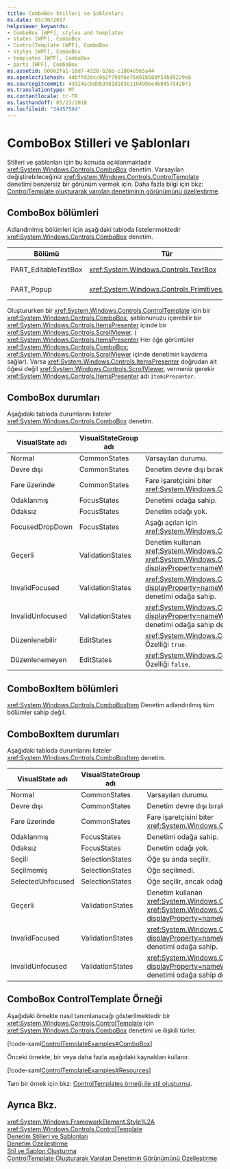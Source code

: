 ```yaml
---
title: ComboBox Stilleri ve Şablonları
ms.date: 03/30/2017
helpviewer_keywords:
- ComboBox [WPF], styles and templates
- states [WPF], ComboBox
- ControlTemplate [WPF], ComboBox
- styles [WPF], ComboBox
- templates [WPF], ComboBox
- parts [WPF], ComboBox
ms.assetid: b0662fa1-16d7-4320-b26b-c1804e565a44
ms.openlocfilehash: 4dbffd2dcc0b2f798f6e75d01b58df54b09229e8
ms.sourcegitcommit: 43924acbdbb3981d103e11049bbe460457d42073
ms.translationtype: MT
ms.contentlocale: tr-TR
ms.lasthandoff: 05/23/2018
ms.locfileid: "34457504"
---
```

# <a name="combobox-styles-and-templates"></a>ComboBox Stilleri ve Şablonları
Stilleri ve şablonları için bu konuda açıklanmaktadır <xref:System.Windows.Controls.ComboBox> denetim. Varsayılan değiştirebileceğiniz <xref:System.Windows.Controls.ControlTemplate> denetimi benzersiz bir görünüm vermek için. Daha fazla bilgi için bkz: [ControlTemplate oluşturarak varolan denetiminin görünümünü özelleştirme](../../../../docs/framework/wpf/controls/customizing-the-appearance-of-an-existing-control.md).  
  
## <a name="combobox-parts"></a>ComboBox bölümleri  
 Adlandırılmış bölümleri için aşağıdaki tabloda listelenmektedir <xref:System.Windows.Controls.ComboBox> denetim.  
  
|Bölümü|Tür|Açıklama|  
|-|-|-|  
|PART_EditableTextBox|<xref:System.Windows.Controls.TextBox>|Metnini içeren <xref:System.Windows.Controls.ComboBox>.|  
|PART_Popup|<xref:System.Windows.Controls.Primitives.Popup>|Birleşik giriş kutusu öğeleri içeren aşağı açılır.|  
  
 Oluştururken bir <xref:System.Windows.Controls.ControlTemplate> için bir <xref:System.Windows.Controls.ComboBox>, şablonunuzu içerebilir bir <xref:System.Windows.Controls.ItemsPresenter> içinde bir <xref:System.Windows.Controls.ScrollViewer>. ( <xref:System.Windows.Controls.ItemsPresenter> Her öğe görüntüler <xref:System.Windows.Controls.ComboBox>; <xref:System.Windows.Controls.ScrollViewer> içinde denetimin kaydırma sağlar).  Varsa <xref:System.Windows.Controls.ItemsPresenter> doğrudan alt öğesi değil <xref:System.Windows.Controls.ScrollViewer>, vermeniz gerekir <xref:System.Windows.Controls.ItemsPresenter> adı `ItemsPresenter`.  
  
## <a name="combobox-states"></a>ComboBox durumları  
 Aşağıdaki tabloda durumlarını listeler <xref:System.Windows.Controls.ComboBox> denetim.  
  
|VisualState adı|VisualStateGroup adı|Açıklama|  
|-|-|-|  
|Normal|CommonStates|Varsayılan durumu.|  
|Devre dışı|CommonStates|Denetim devre dışı bırakıldı.|  
|Fare üzerinde|CommonStates|Fare işaretçisini biter <xref:System.Windows.Controls.ComboBox> denetim.|  
|Odaklanmış|FocusStates|Denetimi odağa sahip.|  
|Odaksız|FocusStates|Denetim odağı yok.|  
|FocusedDropDown|FocusStates|Aşağı açılan için <xref:System.Windows.Controls.ComboBox> odağa sahip.|  
|Geçerli|ValidationStates|Denetim kullanan <xref:System.Windows.Controls.Validation> sınıfı ve <xref:System.Windows.Controls.Validation.HasError%2A?displayProperty=nameWithType> iliştirilmiş özelliği `false`.|  
|InvalidFocused|ValidationStates|<xref:System.Windows.Controls.Validation.HasError%2A?displayProperty=nameWithType> Ekli özellik `true` sahip denetimi odağa sahip.|  
|InvalidUnfocused|ValidationStates|<xref:System.Windows.Controls.Validation.HasError%2A?displayProperty=nameWithType> Ekli özellik `true` sahip denetimi odağa sahip değil.|  
|Düzenlenebilir|EditStates|<xref:System.Windows.Controls.ComboBox.IsEditable%2A> Özelliği `true`.|  
|Düzenlenemeyen|EditStates|<xref:System.Windows.Controls.ComboBox.IsEditable%2A> Özelliği `false`.|  
  
## <a name="comboboxitem-parts"></a>ComboBoxItem bölümleri  
 <xref:System.Windows.Controls.ComboBoxItem> Denetim adlandırılmış tüm bölümler sahip değil.  
  
## <a name="comboboxitem-states"></a>ComboBoxItem durumları  
 Aşağıdaki tabloda durumlarını listeler <xref:System.Windows.Controls.ComboBoxItem> denetim.  
  
|VisualState adı|VisualStateGroup adı|Açıklama|  
|-|-|-|  
|Normal|CommonStates|Varsayılan durumu.|  
|Devre dışı|CommonStates|Denetim devre dışı bırakıldı.|  
|Fare üzerinde|CommonStates|Fare işaretçisini biter <xref:System.Windows.Controls.ComboBox> denetim.|  
|Odaklanmış|FocusStates|Denetimi odağa sahip.|  
|Odaksız|FocusStates|Denetim odağı yok.|  
|Seçili|SelectionStates|Öğe şu anda seçilir.|  
|Seçilmemiş|SelectionStates|Öğe seçilmedi.|  
|SelectedUnfocused|SelectionStates|Öğe seçilir, ancak odağa sahip değil.|  
|Geçerli|ValidationStates|Denetim kullanan <xref:System.Windows.Controls.Validation> sınıfı ve <xref:System.Windows.Controls.Validation.HasError%2A?displayProperty=nameWithType> iliştirilmiş özelliği `false`.|  
|InvalidFocused|ValidationStates|<xref:System.Windows.Controls.Validation.HasError%2A?displayProperty=nameWithType> Ekli özellik `true` sahip denetimi odağa sahip.|  
|InvalidUnfocused|ValidationStates|<xref:System.Windows.Controls.Validation.HasError%2A?displayProperty=nameWithType> Ekli özellik `true` sahip denetimi odağa sahip değil.|  
  
## <a name="combobox-controltemplate-example"></a>ComboBox ControlTemplate Örneği  
 Aşağıdaki örnekte nasıl tanımlanacağı gösterilmektedir bir <xref:System.Windows.Controls.ControlTemplate> için <xref:System.Windows.Controls.ComboBox> denetimi ve ilişkili türler.  
  
 [!code-xaml[ControlTemplateExamples#ComboBox](../../../../samples/snippets/csharp/VS_Snippets_Wpf/ControlTemplateExamples/CS/resources/combobox.xaml#combobox)]  
  
 Önceki örnekte, bir veya daha fazla aşağıdaki kaynakları kullanır.  
  
 [!code-xaml[ControlTemplateExamples#Resources](../../../../samples/snippets/csharp/VS_Snippets_Wpf/ControlTemplateExamples/CS/resources/shared.xaml#resources)]  
  
 Tam bir örnek için bkz: [ControlTemplates örneği ile stil oluşturma](https://github.com/Microsoft/WPF-Samples/tree/master/Styles%20&%20Templates/IntroToStylingAndTemplating).  
  
## <a name="see-also"></a>Ayrıca Bkz.  
 <xref:System.Windows.FrameworkElement.Style%2A>  
 <xref:System.Windows.Controls.ControlTemplate>  
 [Denetim Stilleri ve Şablonları](../../../../docs/framework/wpf/controls/control-styles-and-templates.md)  
 [Denetim Özelleştirme](../../../../docs/framework/wpf/controls/control-customization.md)  
 [Stil ve Şablon Oluşturma](../../../../docs/framework/wpf/controls/styling-and-templating.md)  
 [ControlTemplate Oluşturarak Varolan Denetimin Görünümünü Özelleştirme](../../../../docs/framework/wpf/controls/customizing-the-appearance-of-an-existing-control.md)
